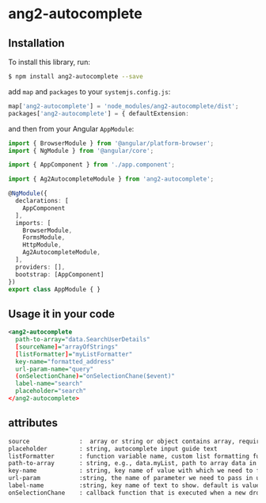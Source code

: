 # ang2-autocomplete

## Installation

To install this library, run:

```bash
$ npm install ang2-autocomplete --save
```

 add `map` and `packages` to your  `systemjs.config.js`:
```typescript
map['ang2-autocomplete'] = 'node_modules/ang2-autocomplete/dist'; 
packages['ang2-autocomplete'] = { defaultExtension: 
```

and then from your Angular `AppModule`:

```typescript
import { BrowserModule } from '@angular/platform-browser';
import { NgModule } from '@angular/core';

import { AppComponent } from './app.component';

import { Ag2AutocompleteModule } from 'ang2-autocomplete';

@NgModule({
  declarations: [
    AppComponent
  ],
  imports: [
    BrowserModule,
    FormsModule,
    HttpModule, 
    Ag2AutocompleteModule,
  ],
  providers: [],
  bootstrap: [AppComponent]
})
export class AppModule { }
```

## Usage it in your code

```xml
<ang2-autocomplete
  path-to-array="data.SearchUserDetails"
  [sourceName]="arrayOfStrings"
  [listFormatter]="myListFormatter"
  key-name="formatted_address"
  url-param-name="query"
  (onSelectionChane)="onSelectionChane($event)"
  label-name="search"
  placeholder="search"
</ang2-autocomplete>

```

## attributes
             
```xml
source              :  array or string or object contains array, required. data source for dropdown list
placeholder         : string, autocomplete input guide text
listFormatter       : function variable name, custom list formatting function.e.g. 'myListFormatter', not 'myListFormatter()'
path-to-array       : string, e.g., data.myList, path to array data in http response or in object contains array
key-name            : string, key name of value with which we need to filter  
url-param           :string, the name of parameter we need to pass in url-param
label-name          :string, key name of text to show. default is value
onSelectionChane    : callback function that is executed when a new dropdown is selected. e.g. (onSelectionChane)="onSelectionChane($event)"
```
